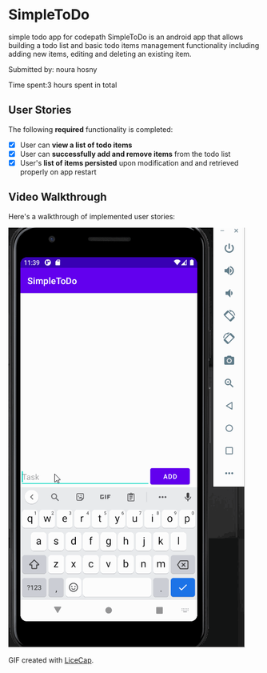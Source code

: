 # SimpleToDo
simple todo app for codepath
SimpleToDo is an android app that allows building a todo list and basic todo items management functionality including adding new items, editing and deleting an existing item.

Submitted by: noura hosny

Time spent:3 hours spent in total

## User Stories

The following **required** functionality is completed:

* [x] User can **view a list of todo items**
* [x] User can **successfully add and remove items** from the todo list
* [x] User's **list of items persisted** upon modification and and retrieved properly on app restart
## Video Walkthrough

Here's a walkthrough of implemented user stories:

<img src='WalkThrough.gif' title='Video Walkthrough' width='' alt='Video Walkthrough' />

GIF created with [LiceCap](http://www.cockos.com/licecap/).

